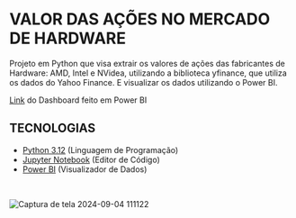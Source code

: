 # VALOR DAS AÇÕES NO MERCADO DE HARDWARE

Projeto em Python que visa extrair os valores de ações das fabricantes de Hardware: AMD, Intel e NVidea, utilizando a biblioteca yfinance, que utiliza os dados do Yahoo Finance. E visualizar os dados utilizando o Power BI.

[Link](https://app.powerbi.com/view?r=eyJrIjoiYjQ0MzVlNGUtM2NmYi00NzdjLTk3OWItMmUyYTJhNWZkNWM1IiwidCI6IjEwY2Y5OWI2LWVmMjMtNDBjNS1iZjRkLTU4YWM4ZDkwMzBjYSJ9) do Dashboard feito em Power BI

## TECNOLOGIAS
- [Python 3.12](https://www.python.org/) (Linguagem de Programação)
- [Jupyter Notebook](https://jupyter.org/) (Editor de Código)
- [Power BI](https://www.microsoft.com/pt-br/power-platform/products/power-bi) (Visualizador de Dados)

<br>

![Captura de tela 2024-09-04 111122](https://github.com/user-attachments/assets/094ad0d1-41c5-4a63-97bb-89355a120c90)

